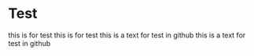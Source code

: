 # Test
this is for test
this is for test
this is a text for test in github
this is a text for test in github
